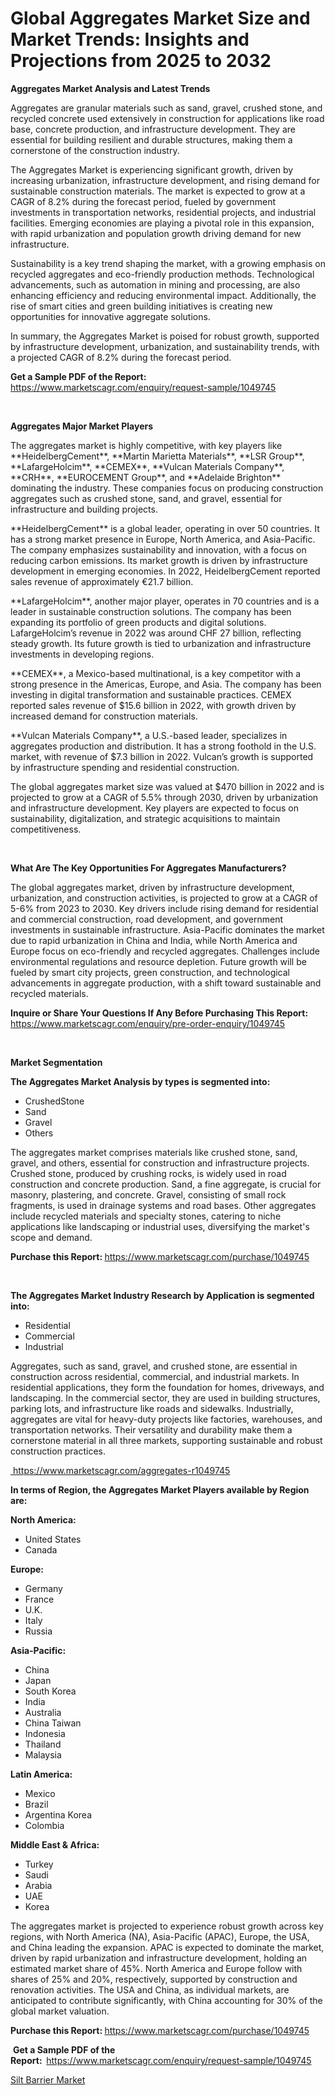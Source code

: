 <p><h1>Global Aggregates Market Size and Market Trends: Insights and Projections from 2025 to 2032</h1></p><p><strong>Aggregates Market Analysis and Latest Trends</strong></p>
<p><p>Aggregates are granular materials such as sand, gravel, crushed stone, and recycled concrete used extensively in construction for applications like road base, concrete production, and infrastructure development. They are essential for building resilient and durable structures, making them a cornerstone of the construction industry.</p><p>The Aggregates Market is experiencing significant growth, driven by increasing urbanization, infrastructure development, and rising demand for sustainable construction materials. The market is expected to grow at a CAGR of 8.2% during the forecast period, fueled by government investments in transportation networks, residential projects, and industrial facilities. Emerging economies are playing a pivotal role in this expansion, with rapid urbanization and population growth driving demand for new infrastructure.</p><p>Sustainability is a key trend shaping the market, with a growing emphasis on recycled aggregates and eco-friendly production methods. Technological advancements, such as automation in mining and processing, are also enhancing efficiency and reducing environmental impact. Additionally, the rise of smart cities and green building initiatives is creating new opportunities for innovative aggregate solutions.</p><p>In summary, the Aggregates Market is poised for robust growth, supported by infrastructure development, urbanization, and sustainability trends, with a projected CAGR of 8.2% during the forecast period.</p></p>
<p><strong>Get a Sample PDF of the Report:&nbsp;</strong> <a href="https://www.marketscagr.com/enquiry/request-sample/1049745?utm_campaign=1848&utm_medium=2&utm_source=Github&utm_content=ia&utm_term=25012025&utm_id=aggregates">https://www.marketscagr.com/enquiry/request-sample/1049745</a></p>
<p>&nbsp;</p>
<p><strong>Aggregates Major Market Players</strong></p>
<p><p>The aggregates market is highly competitive, with key players like **HeidelbergCement**, **Martin Marietta Materials**, **LSR Group**, **LafargeHolcim**, **CEMEX**, **Vulcan Materials Company**, **CRH**, **EUROCEMENT Group**, and **Adelaide Brighton** dominating the industry. These companies focus on producing construction aggregates such as crushed stone, sand, and gravel, essential for infrastructure and building projects.</p><p>**HeidelbergCement** is a global leader, operating in over 50 countries. It has a strong market presence in Europe, North America, and Asia-Pacific. The company emphasizes sustainability and innovation, with a focus on reducing carbon emissions. Its market growth is driven by infrastructure development in emerging economies. In 2022, HeidelbergCement reported sales revenue of approximately €21.7 billion.</p><p>**LafargeHolcim**, another major player, operates in 70 countries and is a leader in sustainable construction solutions. The company has been expanding its portfolio of green products and digital solutions. LafargeHolcim’s revenue in 2022 was around CHF 27 billion, reflecting steady growth. Its future growth is tied to urbanization and infrastructure investments in developing regions.</p><p>**CEMEX**, a Mexico-based multinational, is a key competitor with a strong presence in the Americas, Europe, and Asia. The company has been investing in digital transformation and sustainable practices. CEMEX reported sales revenue of $15.6 billion in 2022, with growth driven by increased demand for construction materials.</p><p>**Vulcan Materials Company**, a U.S.-based leader, specializes in aggregates production and distribution. It has a strong foothold in the U.S. market, with revenue of $7.3 billion in 2022. Vulcan’s growth is supported by infrastructure spending and residential construction.</p><p>The global aggregates market size was valued at $470 billion in 2022 and is projected to grow at a CAGR of 5.5% through 2030, driven by urbanization and infrastructure development. Key players are expected to focus on sustainability, digitalization, and strategic acquisitions to maintain competitiveness.</p></p>
<p>&nbsp;</p>
<p><strong>What Are The Key Opportunities For Aggregates Manufacturers?</strong></p>
<p><p>The global aggregates market, driven by infrastructure development, urbanization, and construction activities, is projected to grow at a CAGR of 5-6% from 2023 to 2030. Key drivers include rising demand for residential and commercial construction, road development, and government investments in sustainable infrastructure. Asia-Pacific dominates the market due to rapid urbanization in China and India, while North America and Europe focus on eco-friendly and recycled aggregates. Challenges include environmental regulations and resource depletion. Future growth will be fueled by smart city projects, green construction, and technological advancements in aggregate production, with a shift toward sustainable and recycled materials.</p></p>
<p><strong>Inquire or Share Your Questions If Any Before Purchasing This Report:</strong> <a href="https://www.marketscagr.com/enquiry/pre-order-enquiry/1049745?utm_campaign=1848&utm_medium=2&utm_source=Github&utm_content=ia&utm_term=25012025&utm_id=aggregates">https://www.marketscagr.com/enquiry/pre-order-enquiry/1049745</a></p>
<p>&nbsp;</p>
<p><strong>Market Segmentation</strong></p>
<p><strong>The Aggregates Market Analysis by types is segmented into:</strong></p>
<p><ul><li>CrushedStone</li><li>Sand</li><li>Gravel</li><li>Others</li></ul></p>
<p><p>The aggregates market comprises materials like crushed stone, sand, gravel, and others, essential for construction and infrastructure projects. Crushed stone, produced by crushing rocks, is widely used in road construction and concrete production. Sand, a fine aggregate, is crucial for masonry, plastering, and concrete. Gravel, consisting of small rock fragments, is used in drainage systems and road bases. Other aggregates include recycled materials and specialty stones, catering to niche applications like landscaping or industrial uses, diversifying the market's scope and demand.</p></p>
<p><strong>Purchase this Report:&nbsp;</strong><a href="https://www.marketscagr.com/purchase/1049745?utm_campaign=1848&utm_medium=2&utm_source=Github&utm_content=ia&utm_term=25012025&utm_id=aggregates">https://www.marketscagr.com/purchase/1049745</a></p>
<p>&nbsp;</p>
<p><strong>The Aggregates Market Industry Research by Application is segmented into:</strong></p>
<p><ul><li>Residential</li><li>Commercial</li><li>Industrial</li></ul></p>
<p><p>Aggregates, such as sand, gravel, and crushed stone, are essential in construction across residential, commercial, and industrial markets. In residential applications, they form the foundation for homes, driveways, and landscaping. In the commercial sector, they are used in building structures, parking lots, and infrastructure like roads and sidewalks. Industrially, aggregates are vital for heavy-duty projects like factories, warehouses, and transportation networks. Their versatility and durability make them a cornerstone material in all three markets, supporting sustainable and robust construction practices.</p></p>
<p><a href="https://www.marketscagr.com/aggregates-r1049745?utm_campaign=1848&utm_medium=2&utm_source=Github&utm_content=ia&utm_term=25012025&utm_id=aggregates">&nbsp;https://www.marketscagr.com/aggregates-r1049745</a></p>
<p><strong>In terms of Region, the Aggregates Market Players available by Region are:</strong></p>
<p>
    <p> <strong> North America: </strong>
        <ul>
            <li>United States</li>
            <li>Canada</li>
        </ul>
        </p> 
    <p> <strong> Europe: </strong>
        <ul>
            <li>Germany</li>
            <li>France</li>
            <li>U.K.</li>
            <li>Italy</li>
            <li>Russia</li>
        </ul>
        </p> 
    <p> <strong> Asia-Pacific: </strong>
        <ul>
            <li>China</li>
            <li>Japan</li>
            <li>South Korea</li>
            <li>India</li>
            <li>Australia</li>
            <li>China Taiwan</li>
            <li>Indonesia</li>
            <li>Thailand</li>
            <li>Malaysia</li>
        </ul>
        </p> 
    <p> <strong> Latin America: </strong>
        <ul>
            <li>Mexico</li>
            <li>Brazil</li>
            <li>Argentina Korea</li>
            <li>Colombia</li>
        </ul>
        </p> 
    <p> <strong> Middle East & Africa: </strong>
        <ul>
            <li>Turkey</li>
            <li>Saudi</li>
            <li>Arabia</li>
            <li>UAE</li>
            <li>Korea</li>
        </ul>
    </p>
    </p>
<p><p>The aggregates market is projected to experience robust growth across key regions, with North America (NA), Asia-Pacific (APAC), Europe, the USA, and China leading the expansion. APAC is expected to dominate the market, driven by rapid urbanization and infrastructure development, holding an estimated market share of 45%. North America and Europe follow with shares of 25% and 20%, respectively, supported by construction and renovation activities. The USA and China, as individual markets, are anticipated to contribute significantly, with China accounting for 30% of the global market valuation.</p></p>
<p><strong>Purchase this Report: </strong><a href="https://www.marketscagr.com/purchase/1049745?utm_campaign=1848&utm_medium=2&utm_source=Github&utm_content=ia&utm_term=25012025&utm_id=aggregates">https://www.marketscagr.com/purchase/1049745</a></p>
<p>&nbsp;<strong>Get a Sample PDF of the Report:&nbsp;&nbsp;</strong><a href="https://www.marketscagr.com/enquiry/request-sample/1049745?utm_campaign=1848&utm_medium=2&utm_source=Github&utm_content=ia&utm_term=25012025&utm_id=aggregates">https://www.marketscagr.com/enquiry/request-sample/1049745</a></p>
<p><strong></strong></p>
<p><p><a href="https://github.com/WillieWoodard/Market-Research-Report-List-7/blob/main/silt-barrier-market.md?utm_campaign=1848&utm_medium=2&utm_source=Github&utm_content=ia&utm_term=25012025&utm_id=aggregates">Silt Barrier Market</a></p></p>